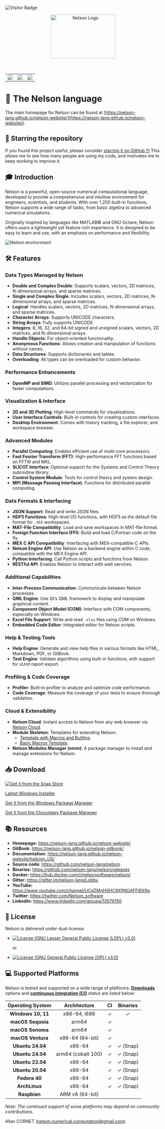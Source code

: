 ![Visitor Badge](https://visitor-badge.laobi.icu/badge?page_id=nelson-lang.nelson)

<div align="center">
  <a href="https://nelson-lang.github.io/nelson-website/" target="_blank">
    <img src="https://github.com/nelson-lang/nelson/blob/master/resources/banner_nelson_small.png?raw=true" alt="Nelson Logo" width="210" height="142"></img>
  </a>
</div>
<br>
<br>

<table>
  <tr>
    <td>
      <a href="https://github.com/nelson-lang/nelson/actions/workflows/ccpp.yml"><img src='https://github.com/nelson-lang/nelson/workflows/C%2FC%2B%2B%20CI/badge.svg'/></a>
    </td>
    <td>
      <a href="https://github.com/nelson-lang/nelson/actions/workflows/codeql-analysis-cpp.yml"><img src='https://github.com/nelson-lang/nelson/actions/workflows/codeql-analysis-cpp.yml/badge.svg'/></a>
    </td>
    <td>
      <a href="https://bestpractices.coreinfrastructure.org/projects/602"><img src='https://bestpractices.coreinfrastructure.org/projects/602/badge'/></a>
    </td>
  </tr>
</table>

# 🚀 The Nelson language

The main homepage for Nelson can be found at [https://nelson-lang.github.io/nelson-website/](https://nelson-lang.github.io/nelson-website/).

## 🌟 **Starring the repository**

If you found this project useful, please consider [starring it on GitHub !!!](https://github.com/nelson-lang/nelson/stargazers) This allows me to see how many people are using my code, and motivates me to keep working to improve it.

## 🎓 **Introduction**

Nelson is a powerful, open-source numerical computational language, developed to provide a comprehensive and intuitive environment for engineers, scientists, and students. With over 1,200 built-in functions, Nelson supports a wide range of tasks, from basic algebra to advanced numerical simulations.

Originally inspired by languages like MATLAB© and GNU Octave, Nelson offers users a lightweight yet feature-rich experience. It is designed to be easy to learn and use, with an emphasis on performance and flexibility.

![Nelson environment](https://github.com/nelson-lang/nelson-website/blob/master/images/Nelson-windows.png?raw=true)

## 🛠️ **Features**

### Data Types Managed by Nelson

- **Double and Complex Double**: Supports scalars, vectors, 2D matrices, N-dimensional arrays, and sparse matrices.
- **Single and Complex Single**: Includes scalars, vectors, 2D matrices, N-dimensional arrays, and sparse matrices.
- **Logical**: Handles scalars, vectors, 2D matrices, N-dimensional arrays, and sparse matrices.
- **Character Arrays**: Supports UNICODE characters.
- **String Arrays**: Fully supports UNICODE.
- **Integers**: 8, 16, 32, and 64-bit signed and unsigned scalars, vectors, 2D matrices, and N-dimensional arrays.
- **Handle Objects**: For object-oriented functionality.
- **Anonymous Functions**: Allows creation and manipulation of functions without names.
- **Data Structures**: Supports dictionaries and tables.
- **Overloading**: All types can be overloaded for custom behavior.

### Performance Enhancements

- **OpenMP and SIMD**: Utilizes parallel processing and vectorization for faster computations.

### Visualization & Interface

- **2D and 3D Plotting**: High-level commands for visualizations.
- **User Interface Controls**: Built-in controls for creating custom interfaces.
- **Desktop Environment**: Comes with history tracking, a file explorer, and workspace browser.

### Advanced Modules

- **Parallel Computing**: Enables efficient use of multi-core processors.
- **Fast Fourier Transform (FFT)**: High-performance FFT functions based on FFTW and MKL.
- **SLICOT Interface**: Optional support for the Systems and Control Theory subroutine library.
- **Control System Module**: Tools for control theory and system design.
- **MPI (Message Passing Interface)**: Functions for distributed parallel computing.

### Data Formats & Interfacing

- **JSON Support**: Read and write JSON files.
- **HDF5 Functions**: High-level I/O functions, with HDF5 as the default file format for `.nh5` workspaces.
- **MAT-File Compatibility**: Load and save workspaces in MAT-file format.
- **Foreign Function Interface (FFI)**: Build and load C/Fortran code on the fly.
- **MEX C API Compatibility**: Interfacing with MEX-compatible C APIs.
- **Nelson Engine API**: Use Nelson as a backend engine within C code, compatible with the MEX Engine API.
- **Python Interfacing**: Call Python scripts and functions from Nelson.
- **RESTful API**: Enables Nelson to interact with web services.

### Additional Capabilities

- **Inter-Process Communication**: Communicate between Nelson processes.
- **QML Engine**: Use Qt’s QML framework to display and manipulate graphical content.
- **Component Object Model (COM)**: Interface with COM components, especially on Windows.
- **Excel File Support**: Write and read `.xlsx` files using COM on Windows.
- **Embedded Code Editor**: Integrated editor for Nelson scripts.

### Help & Testing Tools

- **Help Engine**: Generate and view help files in various formats like HTML, Markdown, PDF, or GitBook.
- **Test Engine**: Validate algorithms using built-in functions, with support for xUnit report export.

### Profiling & Code Coverage

- **Profiler**: Built-in profiler to analyze and optimize code performance.
- **Code Coverage**: Measure the coverage of your tests to ensure thorough validation.

### Cloud & Extensibility

- **Nelson Cloud**: Instant access to Nelson from any web browser via [Nelson Cloud](https://www.npmjs.com/package/nelson-cloud).
- **Module Skeleton**: Templates for extending Nelson:
  - [Template with Macros and Builtins](https://github.com/nelson-lang/module_skeleton).
  - [Basic Macros Template](https://github.com/nelson-lang/module_skeleton_basic).
- **Nelson Modules Manager (nmm)**: A package manager to install and manage extensions for Nelson.

## 📥 **Download**

[![Get it from the Snap Store](https://snapcraft.io/static/images/badges/en/snap-store-black.svg)](https://snapcraft.io/nelson)

[Latest Windows Installer](https://github.com/nelson-lang/nelson/releases)

[Get it from the Windows Package Manager](https://winstall.app/apps/NelsonNumericalSoftware.Nelson)

[Get it from the Chocolatey Package Manager](https://community.chocolatey.org/packages/nelson)

## 📚 **Resources**

- **Homepage:** <https://nelson-lang.github.io/nelson-website/>
- **GitBook:** <https://nelson-lang.github.io/nelson-gitbook/>
- **Documentation:** <https://nelson-lang.github.io/nelson-website/help/en_US/>
- **Source code:** <https://github.com/nelson-lang/nelson>
- **Binaries:** <https://github.com/nelson-lang/nelson/releases>
- **Docker:** <https://hub.docker.com/r/nelsonsoftware/nelson/>
- **Gitter:** <https://gitter.im/nelson-lang/Lobby>
- **YouTube:** <https://www.youtube.com/channel/UCdZMnH0HC9XflNGAFFiRX9g>
- **Twitter:** <https://twitter.com/Nelson_software>
- **LinkedIn:** <https://www.linkedin.com/groups/13576150>

## 📜 **License**

Nelson is delivered under dual-license:

- [![License (GNU Lesser General Public License (LGPL) v3.0)](<https://img.shields.io/badge/License-GNU%20Lesser%20General%20Public%20License%20(LGPL)%20v3.0-blue.svg?style=flat-square>)](https://opensource.org/licenses/LGPL-3.0)

  or

- [![License (GNU General Public License (GPL) v3.0)](<https://img.shields.io/badge/license-GNU%20General%20Public%20License%20(GPL)%20v3.0-blue.svg?style=flat-square>)](https://opensource.org/licenses/GPL-3.0)

## 💻 **Supported Platforms**

Nelson is tested and supported on a wide range of platforms. **[Downloads](https://github.com/nelson-lang/nelson/releases)** options and **[continuous integration (CI)](https://github.com/nelson-lang/nelson/actions/workflows/ccpp.yml)** status are listed below:

| **Operating System** |  **Architecture**  | **CI** | **Binaries** |
| :------------------: | :----------------: | :----: | :----------: |
|  **Windows 10, 11**  |    x86-64, i686    |   ✓    |      ✓       |
|  **macOS Sequoia**   |       arm64        |   ✓    |              |
|   **macOS Sonoma**   |       arm64        |   ✓    |              |
|  **macOS Ventura**   |  x86-64 (64-bit)   |   ✓    |              |
|   **Ubuntu 24.04**   |       x86-64       |   ✓    |   ✓ (Snap)   |
|   **Ubuntu 24.04**   | arm64 (cobalt 100) |   ✓    |   ✓ (Snap)   |
|   **Ubuntu 22.04**   |       x86-64       |   ✓    |   ✓ (Snap)   |
|   **Ubuntu 20.04**   |       x86-64       |   ✓    |   ✓ (Snap)   |
|    **Fedora 40**     |       x86-64       |   ✓    |   ✓ (Snap)   |
|    **ArchLinux**     |       x86-64       |   ✓    |   ✓ (Snap)   |
|     **Raspbian**     |  ARM v8 (64-bit)   |        |              |

_Note: The continued support of some platforms may depend on community contributions._

Allan CORNET (nelson.numerical.computation@gmail.com)
